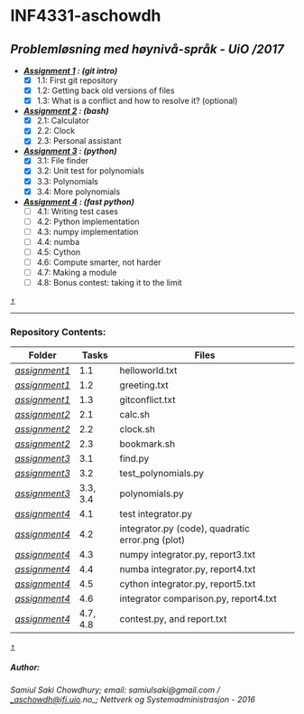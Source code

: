# INF4331-aschowdh #

## *Problemløsning med høynivå-språk - UiO /2017* ##

* ___[Assignment 1](https://github.com/UiO-INF3331/INF3331-aschowdh/blob/master/assignment1/assignment_1.pdf) : (git intro)___
	- [x] 1.1: First git repository
	- [x] 1.2: Getting back old versions of files
	- [x] 1.3: What is a conflict and how to resolve it? (optional)

* ___[Assignment 2](https://github.com/UiO-INF3331/INF3331-aschowdh/blob/master/assignment2/assignment_2.pdf) : (bash)___
	- [x] 2.1: Calculator
	- [x] 2.2: Clock
	- [x] 2.3: Personal assistant

* ___[Assignment 3](https://github.com/UiO-INF3331/INF3331-aschowdh/blob/master/assignment3/assignment_3.pdf) : (python)___
	- [x] 3.1: File finder
	- [x] 3.2: Unit test for polynomials
	- [x] 3.3: Polynomials
	- [x] 3.4: More polynomials

* ___[Assignment 4](https://github.com/UiO-INF3331/INF3331-aschowdh/blob/master/assignment4/assignment_4.pdf) : (fast python)___
	- [ ] 4.1: Writing test cases
	- [ ] 4.2: Python implementation
	- [ ] 4.3: numpy implementation
	- [ ] 4.4: numba
    - [ ] 4.5: Cython
    - [ ] 4.6: Compute smarter, not harder
    - [ ] 4.7: Making a module
    - [ ] 4.8: Bonus contest: taking it to the limit 

[<kbd>↑</kbd>](https://github.com/UiO-INF3331/INF3331-aschowdh#inf4331-aschowdh)
- - - - 

### Repository Contents: ### 

Folder		|	Tasks	|	Files
-----------	| -------------	| --------------
[*assignment1*](https://github.com/UiO-INF3331/INF3331-aschowdh/tree/master/assignment1)	| 1.1		      | helloworld.txt
[*assignment1*](https://github.com/UiO-INF3331/INF3331-aschowdh/tree/master/assignment1)	| 1.2 	          | greeting.txt
[*assignment1*](https://github.com/UiO-INF3331/INF3331-aschowdh/tree/master/assignment1)	| 1.3 	          | gitconflict.txt
[*assignment2*](https://github.com/UiO-INF3331/INF3331-aschowdh/tree/master/assignment2)	| 2.1		      | calc.sh
[*assignment2*](https://github.com/UiO-INF3331/INF3331-aschowdh/tree/master/assignment2)	| 2.2		      | clock.sh
[*assignment2*](https://github.com/UiO-INF3331/INF3331-aschowdh/tree/master/assignment2)	| 2.3		      | bookmark.sh
[*assignment3*](https://github.com/UiO-INF3331/INF3331-aschowdh/tree/master/assignment3)	| 3.1		      | find.py
[*assignment3*](https://github.com/UiO-INF3331/INF3331-aschowdh/tree/master/assignment3)	| 3.2		      | test_polynomials.py
[*assignment3*](https://github.com/UiO-INF3331/INF3331-aschowdh/tree/master/assignment3)	| 3.3, 3.4		  | polynomials.py
[*assignment4*](https://github.com/UiO-INF3331/INF3331-aschowdh/tree/master/assignment4)	| 4.1      		  | test integrator.py
[*assignment4*](https://github.com/UiO-INF3331/INF3331-aschowdh/tree/master/assignment4)	| 4.2      		  | integrator.py (code), quadratic error.png (plot)
[*assignment4*](https://github.com/UiO-INF3331/INF3331-aschowdh/tree/master/assignment4)	| 4.3      		  | numpy integrator.py, report3.txt
[*assignment4*](https://github.com/UiO-INF3331/INF3331-aschowdh/tree/master/assignment4)	| 4.4      		  | numba integrator.py, report4.txt
[*assignment4*](https://github.com/UiO-INF3331/INF3331-aschowdh/tree/master/assignment4)	| 4.5      		  | cython integrator.py, report5.txt
[*assignment4*](https://github.com/UiO-INF3331/INF3331-aschowdh/tree/master/assignment4)	| 4.6      		  | integrator comparison.py, report4.txt
[*assignment4*](https://github.com/UiO-INF3331/INF3331-aschowdh/tree/master/assignment4)	| 4.7, 4.8 		  | contest.py, and report.txt


[<kbd>↑</kbd>](https://github.com/UiO-INF3331/INF3331-aschowdh#repository-contents)

##### Author:
###### _Samiul Saki Chowdhury_; *email: _samiulsaki@gmail.com_ / _aschowdh@ifi.uio.no_*; *Nettverk og Systemadministrasjon - 2016*
